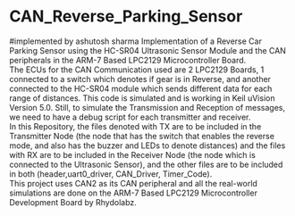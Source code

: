 # CAN_Reverse_Parking_Sensor
#implemented by ashutosh sharma
Implementation of a Reverse Car Parking Sensor using the HC-SR04 Ultrasonic Sensor Module and the CAN peripherals in the ARM-7 Based LPC2129 Microcontroller Board. <br>
The ECUs for the CAN Communication used are 2 LPC2129 Boards, 1 connected to a switch which denotes if gear is in Reverse, and another connected to the HC-SR04 module which sends different data for each range of distances. This code is simulated and is working in Keil uVision Version 5.0. Still, to simulate the Transmission and Reception of messages, we need to have a debug script for each transmitter and receiver.<br>
In this Repository, the files denoted with TX are to be included in the Transmitter Node (the node that has the switch that enables the reverse mode, and also has the buzzer and LEDs to denote distances) and the files with RX are to be included in the Receiver Node (the node which is connected to the Ultrasonic Sensor), and the other files are to be included in both (header,uart0_driver, CAN_Driver, Timer_Code).<br>
This project uses CAN2 as its CAN peripheral and all the real-world simulations are done on the ARM-7 Based LPC2129 Microcontroller Development Board by Rhydolabz.
